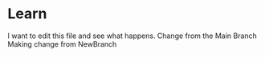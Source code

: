 # Learn
I want to edit this file and see what happens.
Change from the Main Branch
Making change from NewBranch

